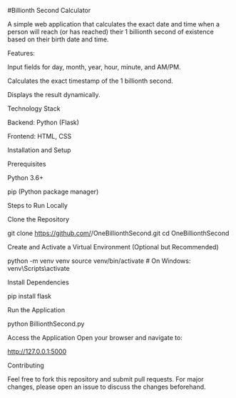 #Billionth Second Calculator

A simple web application that calculates the exact date and time when a person will reach (or has reached) their 1 billionth second of existence based on their birth date and time.

Features:

Input fields for day, month, year, hour, minute, and AM/PM.

Calculates the exact timestamp of the 1 billionth second.

Displays the result dynamically.


Technology Stack

Backend: Python (Flask)

Frontend: HTML, CSS

Installation and Setup

Prerequisites

Python 3.6+

pip (Python package manager)

Steps to Run Locally

Clone the Repository

git clone https://github.com/<your-username>/OneBillionthSecond.git
cd OneBillionthSecond

Create and Activate a Virtual Environment (Optional but Recommended)

python -m venv venv
source venv/bin/activate  # On Windows: venv\Scripts\activate

Install Dependencies

pip install flask

Run the Application

python BillionthSecond.py

Access the Application
Open your browser and navigate to:

http://127.0.0.1:5000




Contributing

Feel free to fork this repository and submit pull requests. For major changes, please open an issue to discuss the changes beforehand.

